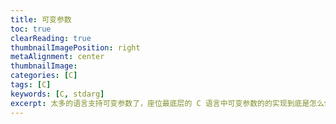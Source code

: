 ```yaml
---
title: 可变参数
toc: true
clearReading: true
thumbnailImagePosition: right
metaAlignment: center
thumbnailImage:
categories: [C]
tags: [C]
keywords: [C, stdarg]
excerpt: 太多的语言支持可变参数了，座位最底层的 C 语言中可变参数的的实现到底是怎么做到的？
---
```

